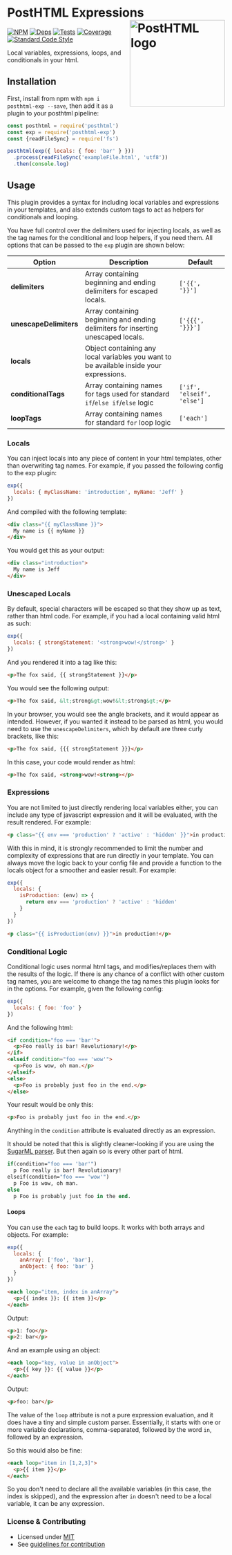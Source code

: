 # PostHTML Expressions <img align="right" width="220" height="200" title="PostHTML logo" src="http://posthtml.github.io/posthtml/logo.svg">

[![NPM][npm]][npm-url]
[![Deps][deps]][deps-url]
[![Tests][travis]][travis-url]
[![Coverage][cover]][cover-url]
[![Standard Code Style][style]][style-url]

Local variables, expressions, loops, and conditionals in your html.

## Installation

First, install from npm with `npm i posthtml-exp --save`, then add it as a plugin to your posthtml pipeline:

```js
const posthtml = require('posthtml')
const exp = require('posthtml-exp')
const {readFileSync} = require('fs')

posthtml(exp({ locals: { foo: 'bar' } }))
  .process(readFileSync('exampleFile.html', 'utf8'))
  .then(console.log)
```

## Usage

This plugin provides a syntax for including local variables and expressions in your templates, and also extends custom tags to act as helpers for conditionals and looping.

You have full control over the delimiters used for injecting locals, as well as the tag names for the conditional and loop helpers, if you need them. All options that can be passed to the `exp` plugin are shown below:

| Option | Description | Default |
| ------ | ----------- | ------- |
| **delimiters** | Array containing beginning and ending delimiters for escaped locals. | `['{{', '}}']` |
| **unescapeDelimiters** | Array containing beginning and ending delimiters for inserting unescaped locals. | `['{{{', '}}}']` |
| **locals** | Object containing any local variables you want to be available inside your expressions. |
| **conditionalTags** | Array containing names for tags used for standard `if`/`else if`/`else` logic | `['if', 'elseif', 'else']` |
| **loopTags** | Array containing names for standard `for` loop logic | `['each']` |

### Locals

You can inject locals into any piece of content in your html templates, other than overwriting tag names. For example, if you passed the following config to the exp plugin:

```js
exp({
  locals: { myClassName: 'introduction', myName: 'Jeff' }
})
```

And compiled with the following template:

```html
<div class="{{ myClassName }}">
  My name is {{ myName }}
</div>
```

You would get this as your output:

```html
<div class="introduction">
  My name is Jeff
</div>
```

### Unescaped Locals

By default, special characters will be escaped so that they show up as text, rather than html code. For example, if you had a local containing valid html as such:

```js
exp({
  locals: { strongStatement: '<strong>wow!</strong>' }
})
```

And you rendered it into a tag like this:

```html
<p>The fox said, {{ strongStatement }}</p>
```

You would see the following output:

```html
<p>The fox said, &lt;strong&gt;wow!&lt;strong&gt;</p>
```

In your browser, you would see the angle brackets, and it would appear as intended. However, if you wanted it instead to be parsed as html, you would need to use the `unescapeDelimiters`, which by default are three curly brackets, like this:

```html
<p>The fox said, {{{ strongStatement }}}</p>
```

In this case, your code would render as html:

```html
<p>The fox said, <strong>wow!<strong></p>
```

### Expressions

You are not limited to just directly rendering local variables either, you can include any type of javascript expression and it will be evaluated, with the result rendered. For example:

```html
<p class="{{ env === 'production' ? 'active' : 'hidden' }}">in production!</p>
```

With this in mind, it is strongly recommended to limit the number and complexity of expressions that are run directly in your template. You can always move the logic back to your config file and provide a function to the locals object for a smoother and easier result. For example:

```js
exp({
  locals: {
    isProduction: (env) => {
      return env === 'production' ? 'active' : 'hidden'
    }
  }
})
```

```html
<p class="{{ isProduction(env) }}">in production!</p>
```

### Conditional Logic

Conditional logic uses normal html tags, and modifies/replaces them with the results of the logic. If there is any chance of a conflict with other custom tag names, you are welcome to change the tag names this plugin looks for in the options. For example, given the following config:

```js
exp({
  locals: { foo: 'foo' }
})
```

And the following html:

```html
<if condition="foo === 'bar'">
  <p>Foo really is bar! Revolutionary!</p>
</if>
<elseif condition="foo === 'wow'">
  <p>Foo is wow, oh man.</p>
</elseif>
<else>
  <p>Foo is probably just foo in the end.</p>
</else>
```

Your result would be only this:

```html
<p>Foo is probably just foo in the end.</p>
```

Anything in the `condition` attribute is evaluated directly as an expression.

It should be noted that this is slightly cleaner-looking if you are using the [SugarML parser](https://github.com/posthtml/sugarml). But then again so is every other part of html.

```sml
if(condition="foo === 'bar'")
  p Foo really is bar! Revolutionary!
elseif(condition="foo === 'wow'")
  p Foo is wow, oh man.
else
  p Foo is probably just foo in the end.
```

#### Loops

You can use the `each` tag to build loops. It works with both arrays and objects. For example:

```js
exp({
  locals: {
    anArray: ['foo', 'bar'],
    anObject: { foo: 'bar' }
  }
})
```

```html
<each loop="item, index in anArray">
  <p>{{ index }}: {{ item }}</p>
</each>
```

Output:

```html
<p>1: foo</p>
<p>2: bar</p>
```

And an example using an object:

```html
<each loop="key, value in anObject">
  <p>{{ key }}: {{ value }}</p>
</each>
```

Output:

```html
<p>foo: bar</p>
```

The value of the `loop` attribute is not a pure expression evaluation, and it does have a tiny and simple custom parser. Essentially, it starts with one or more variable declarations, comma-separated, followed by the word `in`, followed by an expression.

So this would also be fine:

```html
<each loop="item in [1,2,3]">
  <p>{{ item }}</p>
</each>
```

So you don't need to declare all the available variables (in this case, the index is skipped), and the expression after `in` doesn't need to be a local variable, it can be any expression.

### License & Contributing

- Licensed under [MIT](LICENSE)
- See [guidelines for contribution](CONTRIBUTING.md)

[npm]: https://img.shields.io/npm/v/posthtml-exp.svg
[npm-url]: https://npmjs.com/package/posthtml-exp

[deps]: https://david-dm.org/posthtml/posthtml-exp.svg
[deps-url]: https://david-dm.org/posthtml/posthtml-exp

[style]: https://img.shields.io/badge/code%20style-standard-yellow.svg
[style-url]: http://standardjs.com/

[travis]: http://img.shields.io/travis/posthtml/posthtml-exp.svg
[travis-url]: https://travis-ci.org/posthtml/posthtml-exp

[cover]: https://coveralls.io/repos/github/posthtml/posthtml-exp/badge.svg?branch=master
[cover-url]: https://coveralls.io/github/posthtml/posthtml-exp?branch=master

